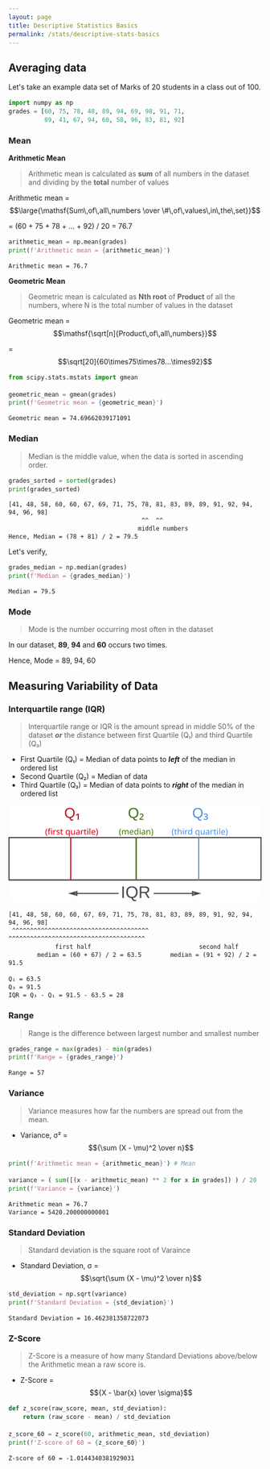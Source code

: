 ```yaml
---
layout: page
title: Descriptive Statistics Basics
permalink: /stats/descriptive-stats-basics
---
```


## Averaging data

Let's take an example data set of Marks of 20 students in a class out of 100.

```python
import numpy as np
grades = [60, 75, 78, 48, 89, 94, 69, 98, 91, 71,
          89, 41, 67, 94, 60, 58, 96, 83, 81, 92]
```

### Mean

**Arithmetic Mean**

> Arithmetic mean is calculated as **sum** of all numbers in the dataset and dividing by the **total** number of values

Arithmetic mean = $$\large{\mathsf{Sum\,of\,all\,numbers \over \#\,of\,values\,in\,the\,set}}$$ 

= (60 + 75 + 78 + ... + 92) / 20 = 76.7

```python
arithmetic_mean = np.mean(grades)
print(f'Arithmetic mean = {arithmetic_mean}')
```
```
Arithmetic mean = 76.7
```

**Geometric Mean**

> Geometric mean is calculated as **Nth root** of **Product** of all the numbers, where N is the total number of values in the dataset

Geometric mean = $$\mathsf{\sqrt[n]{Product\,of\,all\,numbers}}$$

= $$\sqrt[20]{60\times75\times78...\times92}$$

```python
from scipy.stats.mstats import gmean

geometric_mean = gmean(grades)
print(f'Geometric mean = {geometric_mean}')
```
```
Geometric mean = 74.69662039171091
```

### Median

> Median is the middle value, when the data is sorted in ascending order.

```python
grades_sorted = sorted(grades)
print(grades_sorted)
```
```
[41, 48, 58, 60, 60, 67, 69, 71, 75, 78, 81, 83, 89, 89, 91, 92, 94, 94, 96, 98]
                                     ^^  ^^
                                    middle numbers
Hence, Median = (78 + 81) / 2 = 79.5
```

Let's verify,
```python
grades_median = np.median(grades)
print(f'Median = {grades_median}')
```
```
Median = 79.5
```

### Mode

> Mode is the number occurring most often in the dataset

In our dataset, **89**, **94** and **60** occurs two times.

Hence, Mode = 89, 94, 60

## Measuring Variability of Data

### Interquartile range (IQR) 

> Interquartile range or IQR is the amount spread in middle 50% of the dataset ***or*** the distance between first Quartile (Q₁) and third Quartile (Q₃)

* First Quartile (Q₁) = Median of data points to ***left*** of the median in ordered list
* Second Quartile (Q₂) = Median of data
* Third Quartile (Q₃) = Median of data points to ***right*** of the median in ordered list

![IQR](images/iqr.svg)

```
[41, 48, 58, 60, 60, 67, 69, 71, 75, 78, 81, 83, 89, 89, 91, 92, 94, 94, 96, 98]
 ^^^^^^^^^^^^^^^^^^^^^^^^^^^^^^^^^^^^^^  ^^^^^^^^^^^^^^^^^^^^^^^^^^^^^^^^^^^^^^
             first half                              second half
        median = (60 + 67) / 2 = 63.5        median = (91 + 92) / 2 = 91.5

Q₁ = 63.5
Q₃ = 91.5
IQR = Q₃ - Q₁ = 91.5 - 63.5 = 28
```

### Range

> Range is the difference between largest number and smallest number

```python
grades_range = max(grades) - min(grades)
print(f'Range = {grades_range}')
```
```
Range = 57
```

### Variance

> Variance measures how far the numbers are spread out from the mean.

* Variance, σ² = $${\sum (X - \mu)^2 \over n}$$

```python
print(f'Arithmetic mean = {arithmetic_mean}') # Mean

variance = ( sum([(x - arithmetic_mean) ** 2 for x in grades]) ) / 20
print(f'Variance = {variance}')
```
```
Arithmetic mean = 76.7
Variance = 5420.200000000001
```

### Standard Deviation

> Standard deviation is the square root of Varaince

* Standard Deviation, σ = $$\sqrt{\sum (X - \mu)^2 \over n}$$

```python
std_deviation = np.sqrt(variance)
print(f'Standard Deviation = {std_deviation}')
```
```
Standard Deviation = 16.462381358722073
```

### Z-Score

> Z-Score is a measure of how many Standard Deviations above/below the Arithmetic mean a raw score is.

* Z-Score = $${X - \bar{x} \over \sigma}$$

```python
def z_score(raw_score, mean, std_deviation):
    return (raw_score - mean) / std_deviation

z_score_60 = z_score(60, arithmetic_mean, std_deviation)
print(f'Z-score of 60 = {z_score_60}')
```
```
Z-score of 60 = -1.0144340381929031
```

